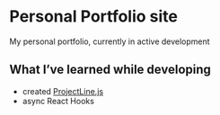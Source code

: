 # Personal Portfolio site

My personal portfolio, currently in active development

## What I’ve learned while developing

- created [ProjectLine.js](https://github.com/luke-st/ProjectLine)
- async React Hooks